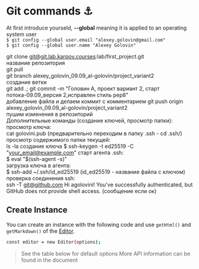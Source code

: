 

# Git commands ⚓

At first introduce yourseld, **--global** meaning it is applied to an operating system user  
`$ git config --global user.email "alexey.golovin@gmail.com"`  
`$ git config --global user.name "Alexey Golovin" `  


git clone git@git.lab.karpov.courses:lab/first_project.git  
название репозитория  
git pull  
git branch alexey_golovin_09.09_al-golovin/project_variant2  
создание ветки  
git add .; git commit -m "Головин А, проект вариант 2, старт потока-09.09_версия 2,исправлен стиль pep8"  
добавление файла и делаем коммит с комментарием
git push origin alexey_golovin_09.09_al-golovin/project_variant2  
пушим изменения в репозиторий   
Дополнительные команды (создание ключей, просмотр папки):  
просмотр ключа:  
cat golovini.pub   (предварительно переходим в папку .ssh - cd .ssh/)  
просмотр содержимого папки текущей:  
ls -la
создание ключа
$ ssh-keygen -t ed25519 -C "your_email@example.com"
старт агента .ssh:  
$ eval "$(ssh-agent -s)"  
загрузка ключа в агента:  
$ ssh-add ~/.ssh/id_ed25519     (id_ed25519 - название файла с ключом)  
проверка соединения ssh:    
ssh -T git@github.com
Hi agolovini! You've successfully authenticated, but GitHub does not provide shell access.  (сообщение если ок)  

## Create Instance  

You can create an instance with the following code and use `getHtml()` and `getMarkdown()` of the [Editor](https://github.com/nhn/tui.editor).

```bash
const editor = new Editor(options);
```

> See the table below for default options
> More API information can be found in the document

